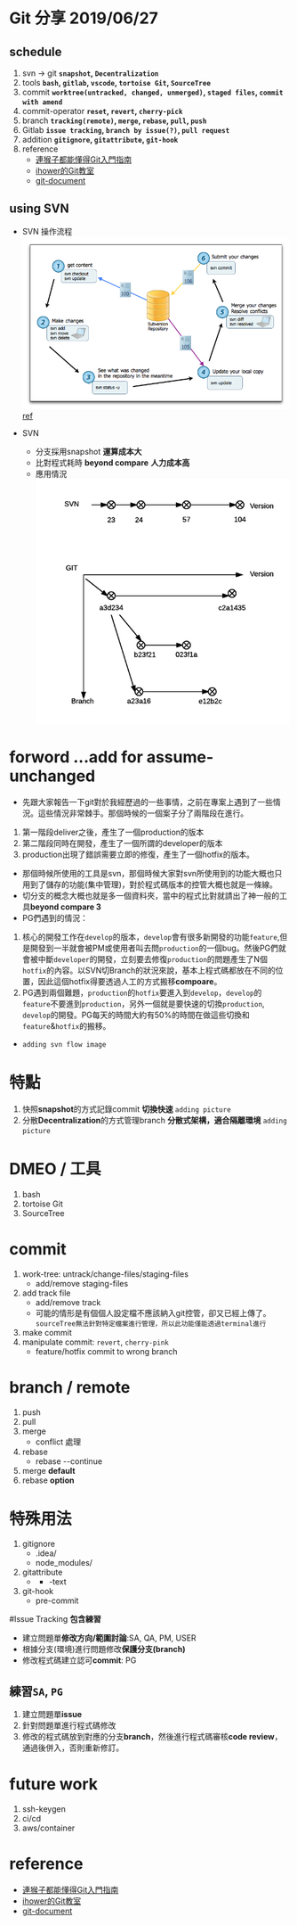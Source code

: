 # Git 分享 2019/06/27

## schedule
1. svn -> git   **`snapshot`, `Decentralization`**
2. tools    **`bash`, `gitlab`, `vscode`, `tortoise Git`, `SourceTree`**
3. commit   **`worktree(untracked, changed, unmerged)`, `staged files`, `commit with amend`**
4. commit-operator    **`reset`, `revert`, `cherry-pick`**
4. branch   **`tracking(remote)`, `merge`, `rebase`, `pull`, `push`**
5. Gitlab   **`issue tracking`, `branch by issue(?)`, `pull request`**
6. addition **`gitignore`, `gitattribute`, `git-hook`**
7. reference
    * [連猴子都能懂得Git入門指南](https://backlog.com/git-tutorial/tw/intro/intro2_4.html)
    * [ihower的Git教室](https://ihower.tw/git/index.html)
    * [git-document](https://git-scm.com/book/en/v2)

## using SVN

* SVN 操作流程
![](https://github.com/austinwang104/playGit/blob/dev/img/workflow-1.png?raw=true)
[ref](https://www.google.com/url?sa=i&source=images&cd=&cad=rja&uact=8&ved=2ahUKEwjG-u-ei_3iAhWEGqYKHX2_C6wQjhx6BAgBEAI&url=https%3A%2F%2Fens.lal.in2p3.fr%2FPresentations%2FSVN%2Fsvn.html&psig=AOvVaw1EayJnFb7JKn1O7n4LVqjZ&ust=1561292841059189)

* SVN 
    * 分支採用snapshot **運算成本大**
    * 比對程式耗時 **beyond compare** **人力成本高**
    * 應用情況
    ![](https://github.com/austinwang104/playGit/blob/dev/img/SVN-Git-Dimensions.png?raw=true)


# forword ...add for assume-unchanged
* 先跟大家報告一下git對於我經歷過的一些事情，之前在專案上遇到了一些情況。這些情況非常棘手。那個時候的一個案子分了兩階段在進行。
1. 第一階段deliver之後，產生了一個production的版本
2. 第二階段同時在開發，產生了一個所謂的developer的版本
3. production出現了錯誤需要立即的修復，產生了一個hotfix的版本。

* 那個時候所使用的工具是svn，那個時候大家對svn所使用到的功能大概也只用到了儲存的功能(集中管理)，對於程式碼版本的控管大概也就是一條線。
* 切分支的概念大概也就是多一個資料夾，當中的程式比對就請出了神一般的工具**beyond compare 3**
* PG們遇到的情況：
1. 核心的開發工作在`develop`的版本，`develop`會有很多新開發的功能`feature`,但是開發到一半就會被PM或使用者叫去問`production`的一個bug。然後PG們就會被中斷`developer`的開發，立刻要去修復`production`的問題產生了N個`hotfix`的內容。以SVN切Branch的狀況來說，基本上程式碼都放在不同的位置，因此這個hotfix得要透過人工的方式搬移**compoare**。
2. PG遇到兩個難題，`production`的`hotfix`要進入到`develop`，`develop`的`feature`不要進到`production`，另外一個就是要快速的切換`production`, `develop`的開發。PG每天的時間大約有50%的時間在做這些切換和`feature`&`hotfix`的搬移。

* `adding svn flow image`

# 特點
1. 快照**snapshot**的方式記錄commit **切換快速**
    `adding picture`
2. 分散**Decentralization**的方式管理branch **分散式架構，適合隔離環境**
    `adding picture`

# DMEO / 工具
1. bash
2. tortoise Git
3. SourceTree

# commit
1. work-tree: untrack/change-files/staging-files
    * add/remove staging-files
2. add track file
    * add/remove track
    * 可能的情形是有個個人設定檔不應該納入git控管，卻又已經上傳了。
    `sourceTree無法針對特定檔案進行管理，所以此功能僅能透過terminal進行`
3. make commit
4. manipulate commit: `revert`, `cherry-pink`
    * feature/hotfix commit to wrong branch


# branch / remote
1. push
2. pull
1. merge
    * conflict 處理
2. rebase
    * rebase --continue
3. merge **default**
4. rebase **option**


# 特殊用法
1. gitignore
    * .idea/
    * node_modules/
2. gitattribute
    * * -text
3. git-hook
    * pre-commit


#Issue Tracking **包含練習**
* 建立問題單**修改方向/範圍討論**:SA, QA, PM, USER
* 根據分支(環境)進行問題修改**保護分支(branch)**
* 修改程式碼建立認可**commit**: PG

## 練習`SA`, `PG`
1. 建立問題單**issue**
2. 針對問題單進行程式碼修改
3. 修改的程式碼放到對應的分支**branch**，然後進行程式碼審核**code review**，通過後併入，否則重新修訂。

# future work
1. ssh-keygen
2. ci/cd
3. aws/container

# reference
* [連猴子都能懂得Git入門指南](https://backlog.com/git-tutorial/tw/intro/intro2_4.html)
* [ihower的Git教室](https://ihower.tw/git/index.html)
* [git-document](https://git-scm.com/book/en/v2)
